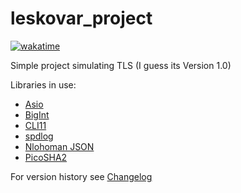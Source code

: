 # leskovar_project
[![wakatime](https://wakatime.com/badge/github/LeskovarLukas/leskovar_project.svg)](https://wakatime.com/badge/github/LeskovarLukas/leskovar_project)

Simple project simulating TLS (I guess its Version 1.0)

Libraries in use:
- [Asio](https://think-async.com/Asio/)
- [BigInt](https://github.com/faheel/BigInt)
- [CLI11](https://github.com/CLIUtils/CLI11)
- [spdlog](https://github.com/gabime/spdlog)
- [Nlohoman JSON](https://github.com/nlohmann/json)
- [PicoSHA2](https://github.com/okdshin/PicoSHA2)

For version history see [Changelog](https://github.com/LeskovarLukas/leskovar_project/blob/main/CAHNGELOG.org)
